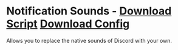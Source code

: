 # Notification Sounds - [Download Script](https://raw.githubusercontent.com/mwittrien/BetterDiscordAddons/master/PluginsV2/NotificationSounds/index.js) [Download Config](https://raw.githubusercontent.com/mwittrien/BetterDiscordAddons/master/PluginsV2/NotificationSounds/config.json)

Allows you to replace the native sounds of Discord with your own.
